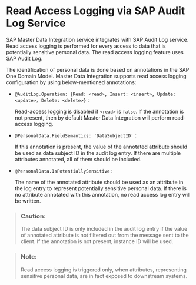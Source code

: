 <!-- loioff2fc4ddd74a4b049948e711ca74aa20 -->

# Read Access Logging via SAP Audit Log Service

SAP Master Data Integration service integrates with SAP Audit Log service. Read access logging is performed for every access to data that is potentially sensitive personal data. The read access logging feature uses SAP Audit Log.

The identification of personal data is done based on annotations in the SAP One Domain Model. Master Data Integration supports read access logging configuration by using below-mentioned annotations:

-   `@AuditLog.Operation: {Read: <read>, Insert: <insert>, Update: <update>, Delete: <delete>}` :

    Read-access logging is disabled if `<read>` is `false`. If the annotation is not present, then by default Master Data Integration will perform read-access logging.

-   `@PersonalData.FieldSemantics: 'DataSubjectID'` :

    If this annotation is present, the value of the annotated attribute should be used as data subject ID in the audit log entry. If there are multiple attributes annotated, all of them should be included.


-   `@PersonalData.IsPotentiallySensitive` :

    The name of the annotated attribute should be used as an attribute in the log entry to represent potentially sensitive personal data. If there is no attribute annotated with this annotation, no read access log entry will be written.


> ### Caution:  
> The data subject ID is only included in the audit log entry if the value of annotated attribute is not filtered out from the message sent to the client. If the annotation is not present, instance ID will be used.

> ### Note:  
> Read access logging is triggered only, when attributes, representing sensitive personal data, are in fact exposed to downstream systems.

